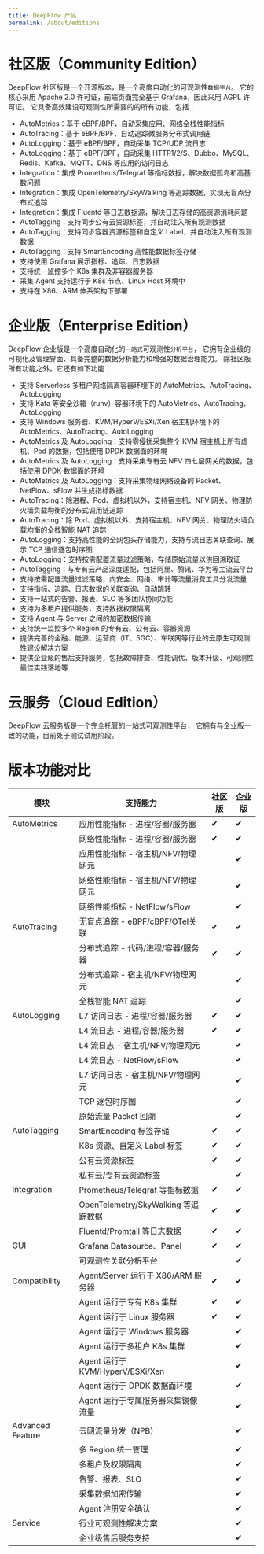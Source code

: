```yaml
---
title: DeepFlow 产品
permalink: /about/editions
---
```


# 社区版（Community Edition）

DeepFlow 社区版是一个开源版本，是一个高度自动化的可观测性`数据平台`。
它的核心采用 Apache 2.0 许可证，前端页面完全基于 Grafana，因此采用 AGPL 许可证。
它具备高效建设可观测性所需要的的所有功能，包括：

- AutoMetrics：基于 eBPF/BPF，自动采集应用、网络全栈性能指标
- AutoTracing：基于 eBPF/BPF，自动追踪微服务分布式调用链
- AutoLogging：基于 eBPF/BPF，自动采集 TCP/UDP 流日志
- AutoLogging：基于 eBPF/BPF，自动采集 HTTP1/2/S、Dubbo、MySQL、Redis、Kafka、MQTT、DNS 等应用的访问日志
- Integration：集成 Prometheus/Telegraf 等指标数据，解决数据孤岛和高基数问题
- Integration：集成 OpenTelemetry/SkyWalking 等追踪数据，实现无盲点分布式追踪
- Integration：集成 Fluentd 等日志数据源，解决日志存储的高资源消耗问题
- AutoTagging：支持同步公有云资源标签，并自动注入所有观测数据
- AutoTagging：支持同步容器资源标签和自定义 Label，并自动注入所有观测数据
- AutoTagging：支持 SmartEncoding 高性能数据标签存储
- 支持使用 Grafana 展示指标、追踪、日志数据
- 支持统一监控多个 K8s 集群及非容器服务器
- 采集 Agent 支持运行于 K8s 节点、Linux Host 环境中
- 支持在 X86、ARM 体系架构下部署

# 企业版（Enterprise Edition）

DeepFlow 企业版是一个高度自动化的`一站式`可观测性`分析平台`，
它拥有企业级的可视化及管理界面、具备完整的数据分析能力和增强的数据治理能力。
除社区版所有功能之外，它还有如下功能：

- 支持 Serverless 多租户网络隔离容器环境下的 AutoMetrics、AutoTracing、AutoLogging
- 支持 Kata 等安全沙箱（runv）容器环境下的 AutoMetrics、AutoTracing、AutoLogging
- 支持 Windows 服务器、KVM/HyperV/ESXi/Xen 宿主机环境下的 AutoMetrics、AutoTracing、AutoLogging
- AutoMetrics 及 AutoLogging：支持零侵扰采集整个 KVM 宿主机上所有虚机、Pod 的数据，包括使用 DPDK 数据面的环境
- AutoMetrics 及 AutoLogging：支持采集专有云 NFV 四七层网关的数据，包括使用 DPDK 数据面的环境
- AutoMetrics 及 AutoLogging：支持采集物理网络设备的 Packet、NetFlow、sFlow 并生成指标数据
- AutoTracing：除进程、Pod、虚拟机以外，支持宿主机、NFV 网关、物理防火墙负载均衡的分布式调用链追踪
- AutoTracing：除 Pod、虚拟机以外，支持宿主机、NFV 网关、物理防火墙负载均衡的全栈智能 NAT 追踪
- AutoLogging：支持高性能的全网包头存储能力，支持与流日志关联查询、展示 TCP 通信逐包时序图
- AutoLogging：支持按需配置流量过滤策略，存储原始流量以供回溯取证
- AutoTagging：与专有云产品深度适配，包括阿里、腾讯、华为等主流云平台
- 支持按需配置流量过滤策略，向安全、网络、审计等流量消费工具分发流量
- 支持指标、追踪、日志数据的关联查询、自动跳转
- 支持一站式的告警、报表、SLO 等多团队协同功能
- 支持为多租户提供服务，支持数据权限隔离
- 支持 Agent 与 Server 之间的加密数据传输
- 支持统一监控多个 Region 的专有云、公有云、容器资源
- 提供完善的金融、能源、运营商（IT、5GC）、车联网等行业的云原生可观测性建设解决方案
- 提供企业级的售后支持服务，包括故障排查、性能调优、版本升级、可观测性最佳实践落地等

# 云服务（Cloud Edition）

DeepFlow 云服务版是一个完全托管的一站式可观测性平台，
它拥有与企业版一致的功能，目前处于测试试用阶段。

# 版本功能对比

| 模块             | <center>支持能力</center>           | 社区版 | 企业版 |
| ---------------- | :---------------------------------  | ------ | ------ |
| AutoMetrics      | 应用性能指标 - 进程/容器/服务器     | ✔     | ✔     |
|                  | 网络性能指标 - 进程/容器/服务器     | ✔     | ✔     |
|                  | 应用性能指标 - 宿主机/NFV/物理网元  |        | ✔     |
|                  | 网络性能指标 - 宿主机/NFV/物理网元  |        | ✔     |
|                  | 网络性能指标 - NetFlow/sFlow        |        | ✔     |
| AutoTracing      | 无盲点追踪 - eBPF/cBPF/OTel关联     | ✔     | ✔     |
|                  | 分布式追踪 - 代码/进程/容器/服务器  | ✔     | ✔     |
|                  | 分布式追踪 - 宿主机/NFV/物理网元    |        | ✔     |
|                  | 全栈智能 NAT 追踪                   |        | ✔     |
| AutoLogging      | L7 访问日志 - 进程/容器/服务器      | ✔     | ✔     |
|                  | L4 流日志 - 进程/容器/服务器        | ✔     | ✔     |
|                  | L4 流日志 - 宿主机/NFV/物理网元     |        | ✔     |
|                  | L4 流日志 - NetFlow/sFlow           |        | ✔     |
|                  | L7 访问日志 - 宿主机/NFV/物理网元   |        | ✔     |
|                  | TCP 逐包时序图                      |        | ✔     |
|                  | 原始流量 Packet 回溯                |        | ✔     |
| AutoTagging      | SmartEncoding 标签存储              | ✔     | ✔     |
|                  | K8s 资源、自定义 Label 标签         | ✔     | ✔     |
|                  | 公有云资源标签                      | ✔     | ✔     |
|                  | 私有云/专有云资源标签               |        | ✔     |
| Integration      | Prometheus/Telegraf 等指标数据      | ✔     | ✔     |
|                  | OpenTelemetry/SkyWalking 等追踪数据 | ✔     | ✔     |
|                  | Fluentd/Promtail 等日志数据         | ✔     | ✔     |
| GUI              | Grafana Datasource、Panel           | ✔     | ✔     |
|                  | 可观测性关联分析平台                |        | ✔     |
| Compatibility    | Agent/Server 运行于 X86/ARM 服务器  | ✔     | ✔     |
|                  | Agent 运行于专有 K8s 集群           | ✔     | ✔     |
|                  | Agent 运行于 Linux 服务器           | ✔     | ✔     |
|                  | Agent 运行于 Windows 服务器         |        | ✔     |
|                  | Agent 运行于多租户 K8s 集群         |        | ✔     |
|                  | Agent 运行于 KVM/HyperV/ESXi/Xen    |        | ✔     |
|                  | Agent 运行于 DPDK 数据面环境        |        | ✔     |
|                  | Agent 运行于专属服务器采集镜像流量  |        | ✔     |
| Advanced Feature | 云网流量分发（NPB）                 |        | ✔     |
|                  | 多 Region 统一管理                  |        | ✔     |
|                  | 多租户及权限隔离                    |        | ✔     |
|                  | 告警、报表、SLO                     |        | ✔     |
|                  | 采集数据加密传输                    |        | ✔     |
|                  | Agent 注册安全确认                  |        | ✔     |
| Service          | 行业可观测性解决方案                |        | ✔     |
|                  | 企业级售后服务支持                  |        | ✔     |
